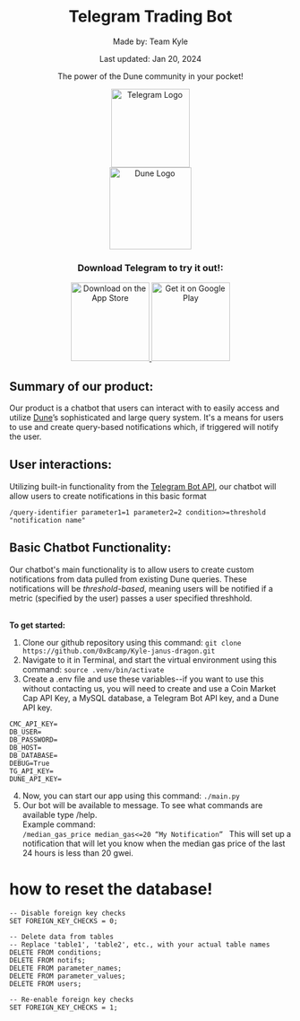 <h1 align="center">Telegram Trading Bot</h1> 
<div align="center">
  <p>Made by: Team Kyle</p>
  <p>Last updated: Jan 20, 2024</p>
  <p>The power of the Dune community in your pocket!</p>
  <div style="display: flex; align-items: center; justify-content: center; flex-direction: column;">
    <a href="https://telegram.org/">
    <img alt="Telegram Logo" src="https://upload.wikimedia.org/wikipedia/commons/thumb/8/82/Telegram_logo.svg/2048px-Telegram_logo.svg.png" width="140">
    </a>
    <a href="https://dune.com/">
      <img alt="Dune Logo" src="https://cdn-images.himalayas.app/d05wh7oxdola32ep86joa8x0wzhc" width="146">
    </a>
  </div>
  <h3>Download Telegram to try it out!:</h3>
</div>

<div align="center">
  <a href="https://apps.apple.com/us/app/telegram-messenger/id686449807">
    <img alt="Download on the App Store" title="App Store" src="http://i.imgur.com/0n2zqHD.png" width="140">
  </a>

  <a href="https://play.google.com/store/apps/details?id=org.telegram.messenger&hl=en_US&gl=US&pli=1">
    <img alt="Get it on Google Play" title="Google Play" src="http://i.imgur.com/mtGRPuM.png" width="140">
  </a>
<!--   <h4>Begin messaging our bot with this handle: @b97cfb452bebb5efbot</h4>
  <h4>
    Or simply follow this link: <a href="https://t.me/b97cfb452bebb5efbot">Telegram Trading Bot</a>
  </h4> -->
</div>

## Summary of our product:
Our product is a chatbot that users can interact with to easily access and utilize [Dune](https://dune.com/)’s sophisticated and large query system. It's a means for users to use and create query-based notifications which, if triggered will notify the user.

## User interactions:
Utilizing built-in functionality from the [Telegram Bot API](https://core.telegram.org/bots/api), our chatbot will allow users to create notifications in this basic format
```
/query-identifier parameter1=1 parameter2=2 condition>=threshold "notification name"
```

## Basic Chatbot Functionality:
Our chatbot's main functionality is to allow users to create custom notifications from data pulled from existing Dune queries. These notifications will be _threshold-based_, meaning users will be notified if a metric (specified by the user) passes a user specified threshhold. <br/><br/>

**To get started:** <br/>
1. Clone our github repository using this command: 
``` git clone https://github.com/0xBcamp/Kyle-janus-dragon.git ```
2. Navigate to it in Terminal, and start the virtual environment using this command:
``` source .venv/bin/activate ```
3. Create a .env file and use these variables--if you want to use this without contacting us, you will need to create and use a Coin Market Cap API Key, a MySQL database, a Telegram Bot API key, and a Dune API key. 
```
CMC_API_KEY=
DB_USER=
DB_PASSWORD=
DB_HOST=
DB_DATABASE=
DEBUG=True
TG_API_KEY=
DUNE_API_KEY=
```
4. Now, you can start our app using this command:
``` ./main.py ```
5. Our bot will be available to message. To see what commands are available type /help. <br/>
Example command:<br/>
```/median_gas_price median_gas<=20 “My Notification” ```
This will set up a notification that will let you know when the median gas price of the last 24 hours is less than 20 gwei.

# how to reset the database!
```
-- Disable foreign key checks
SET FOREIGN_KEY_CHECKS = 0;

-- Delete data from tables
-- Replace 'table1', 'table2', etc., with your actual table names
DELETE FROM conditions;
DELETE FROM notifs;
DELETE FROM parameter_names;
DELETE FROM parameter_values;
DELETE FROM users;

-- Re-enable foreign key checks
SET FOREIGN_KEY_CHECKS = 1;
```
